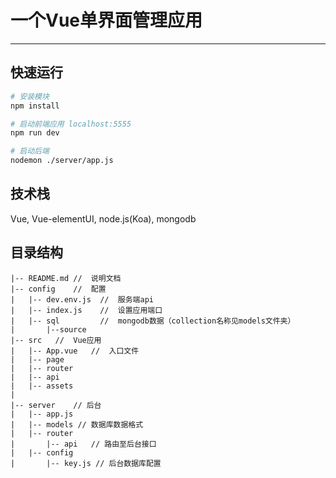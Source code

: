 # 一个Vue单界面管理应用

------

## 快速运行

``` bash
# 安装模块
npm install

# 启动前端应用 localhost:5555
npm run dev

# 启动后端
nodemon ./server/app.js
```
## 技术栈

Vue, Vue-elementUI, node.js(Koa), mongodb

## 目录结构

```
|-- README.md //  说明文档
|-- config    //  配置
|   |-- dev.env.js  //  服务端api
|   |-- index.js    //  设置应用端口
|   |-- sql         //  mongodb数据（collection名称见models文件夹）
|       |--source
|-- src   //  Vue应用
|   |-- App.vue   //  入口文件
|   |-- page
|   |-- router
|   |-- api
|   |-- assets
|
|-- server    // 后台
|   |-- app.js
|   |-- models // 数据库数据格式
|   |-- router 
|       |-- api   // 路由至后台接口
|   |-- config
|       |-- key.js // 后台数据库配置
```